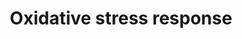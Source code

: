 ---
annotations:
- id: PW:0000378
  parent: regulatory pathway
  type: Pathway Ontology
  value: oxidative stress response pathway
authors:
- N.Reyes
- MaintBot
- Khanspers
- I.Reyes
- Kodlips
- AlexanderPico
- MartijnVanIersel
- Egonw
- Xuyongdeng
- Hhhwschmidt
- Eweitz
citedin:
- link: PMC9440516
- link: PMC8635790
- link: PMC8431385
- link: PMC8155553
- link: PMC6093724
- link: PMC4732610
description: 'Oxidative stress represents an imbalance between the production and
  manifestation of reactive oxygen species and a biological system''s ability to readily
  detoxify the reactive intermediates or to repair the resulting damage. Disturbances
  in the normal redox state of tissues can cause toxic effects through the production
  of peroxides and free radicals that damage all components of the cell, including
  proteins, lipids, and DNA. Some reactive oxidative species can even act as messengers
  through a phenomenon called redox signaling. In humans, oxidative stress is involved
  in many diseases. Examples include Sickle Cell Disease,[1] atherosclerosis, Parkinson''s
  disease, heart failure, myocardial infarction, Alzheimer''s disease, Schizophrenia,
  Bipolar disorder, fragile X syndrome[2] and chronic fatigue syndrome, but short-term
  oxidative stress may also be important in prevention of aging by induction of a
  process named mitohormesis.[3] Reactive oxygen species can be beneficial, as they
  are used by the immune system as a way to attack and kill pathogens. Source: Wikipedia
  ([[wikipedia:Oxidative_stress]])  Proteins on this pathway have targeted assays
  available via the [https://assays.cancer.gov/available_assays?wp_id=WP408 CPTAC
  Assay Portal]'
last-edited: 2021-05-15
ndex: b6a2b668-8b60-11eb-9e72-0ac135e8bacf
organisms:
- Homo sapiens
redirect_from:
- /index.php/Pathway:WP408
- /instance/WP408
revision: null
schema-jsonld:
- '@context': https://schema.org/
  '@id': https://wikipathways.github.io/pathways/WP408.html
  '@type': Dataset
  creator:
    '@type': Organization
    name: WikiPathways
  description: 'Oxidative stress represents an imbalance between the production and
    manifestation of reactive oxygen species and a biological system''s ability to
    readily detoxify the reactive intermediates or to repair the resulting damage.
    Disturbances in the normal redox state of tissues can cause toxic effects through
    the production of peroxides and free radicals that damage all components of the
    cell, including proteins, lipids, and DNA. Some reactive oxidative species can
    even act as messengers through a phenomenon called redox signaling. In humans,
    oxidative stress is involved in many diseases. Examples include Sickle Cell Disease,[1]
    atherosclerosis, Parkinson''s disease, heart failure, myocardial infarction, Alzheimer''s
    disease, Schizophrenia, Bipolar disorder, fragile X syndrome[2] and chronic fatigue
    syndrome, but short-term oxidative stress may also be important in prevention
    of aging by induction of a process named mitohormesis.[3] Reactive oxygen species
    can be beneficial, as they are used by the immune system as a way to attack and
    kill pathogens. Source: Wikipedia ([[wikipedia:Oxidative_stress]])  Proteins on
    this pathway have targeted assays available via the [https://assays.cancer.gov/available_assays?wp_id=WP408
    CPTAC Assay Portal]'
  keywords:
  - CAT
  - CYBB
  - CYP1A1
  - FOS
  - GCLC
  - GPX1
  - GPX3
  - GSR
  - GSTT2
  - HMOX1
  - JUNB
  - MAOA
  - MAPK10
  - MAPK14
  - MGST1
  - MT1X
  - NFE2L2
  - NFIX
  - NFKB1
  - NOX1
  - NOX3
  - NOX4
  - NOX5
  - NQO1
  - Reactive Oxygen Species
  - SOD1
  - SOD2
  - SOD3
  - SP1
  - TXN2
  - TXNRD1
  - TXNRD2
  - UGT1A6
  - XDH
  license: CC0
  name: Oxidative stress response
seo: CreativeWork
title: Oxidative stress response
wpid: WP408
---